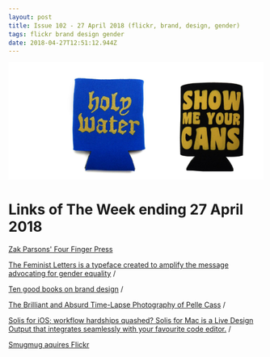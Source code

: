 ```yaml
---
layout: post
title: Issue 102 - 27 April 2018 (flickr, brand, design, gender)
tags: flickr brand design gender
date: 2018-04-27T12:51:12.944Z
---
```

![Zak Parsons' Four Finger Press](/assets/uploads/issue-102.png "Zak Parsons' Four Finger Press")

# Links of The Week ending 27 April 2018

<a href="https://fourfingerpress.com/collections/all" target="_blank">Zak Parsons' Four Finger Press</a>

<a href="http://thefeministletters.com/about/" target="_blank">The Feminist Letters is a typeface created to amplify the message advocating for gender equality</a> / 

<a href="https://brandpad.io/books/" target="_blank">Ten good books on brand design</a> / 

<a href="https://www.booooooom.com/2018/04/11/crowded-fields-by-photographer-pelle-cass/" target="_blank">The Brilliant and Absurd Time-Lapse Photography of Pelle Cass</a> / 

<a href="https://solisapp.com/" target="_blank">Solis for iOS; workflow hardships quashed? Solis for Mac is a Live Design Output that integrates seamlessly with your favourite code editor.</a> / 

<a href="https://www.smugmug.com/together/" target="_blank">Smugmug aquires Flickr</a>